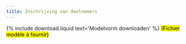 ```yaml
---
title: Inschrijving van deelnemers
---
```

{% include download.liquid text='Modelvorm downloaden' %}
<mark>(Fichier modèle à fournir)</mark>
